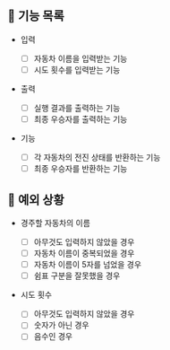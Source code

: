 ## 📄 기능 목록

- 입력

  - [ ] 자동차 이름을 입력받는 기능
  - [ ] 시도 횟수를 입력받는 기능

- 출력

  - [ ] 실행 결과를 출력하는 기능
  - [ ] 최종 우승자를 출력하는 기능

- 기능

  - [ ] 각 자동차의 전진 상태를 반환하는 기능
  - [ ] 최종 우승자를 반환하는 기능

## 🎯 예외 상황

- 경주할 자동차의 이름

  - [ ] 아무것도 입력하지 않았을 경우
  - [ ] 자동차 이름이 중복되었을 경우
  - [ ] 자동차 이름이 5자를 넘었을 경우
  - [ ] 쉼표 구분을 잘못했을 경우

- 시도 횟수

  - [ ] 아무것도 입력하지 않았을 경우
  - [ ] 숫자가 아닌 경우
  - [ ] 음수인 경우
